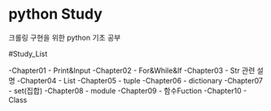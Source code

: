 # python Study

크롤링 구현을 위한 python 기초 공부

#Study_List

-Chapter01 - Print&Input
-Chapter02 - For&While&If
-Chapter03 - Str 관련 설명
-Chapter04 - List
-Chapter05 - tuple
-Chapter06 - dictionary
-Chapter07 - set(집합)
-Chapter08 - module
-Chapter09 - 함수Fuction
-Chapter10 - Class
